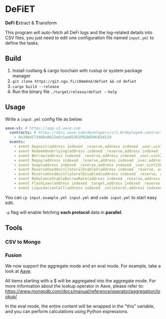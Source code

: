 # DeFiET

**DeFi** **E**xtract & **T**ransform

This program will auto-fetch all DeFi logs and the log-related details into CSV files, you just need to edit one configuration file named `input.yml` to define the tasks.

## Build

1. Install rustlang & cargo toochain with rustup or system package manager
2. `git clone https://git.ngx.fi/c0mm4nd/defiet && cd defiet`
3. `cargo build --release`
4. Run the binary file `./target/release/defiet --help`

## Usage

Write a `input.yml` config file as below:

```yml
aave-v1: # https://app-v1.aave.com
  contracts: # https://docs.aave.com/developers/v/1.0/deployed-contracts/deployed-contract-instances
    - 0x398eC7346DcD622eDc5ae82352F02bE94C62d119
  events:
    - event Deposit(address indexed _reserve,address indexed _user,uint256 _amount,uint16 indexed _referral,uint256 _timestamp)
    - event RedeemUnderlying(address indexed _reserve,address indexed _user,uint256 _amount,uint256 _timestamp)
    - event Borrow(address indexed _reserve,address indexed _user,uint256 _amount,uint256 _borrowRateMode,uint256 _borrowRate,uint256 _originationFee,uint256 _borrowBalanceIncrease,uint16 indexed _referral,uint256 _timestamp)
    - event Repay(address indexed _reserve,address indexed _user,address indexed _repayer,uint256 _amountMinusFees,uint256 _fees,uint256 _borrowBalanceIncrease,uint256 _timestamp)
    - event Swap(address indexed _reserve,address indexed _user,uint256 _newRateMode,uint256 _newRate,uint256 _borrowBalanceIncrease,uint256 _timestamp)
    - event ReserveUsedAsCollateralEnabled(address indexed _reserve, address indexed _user)
    - event ReserveUsedAsCollateralDisabled(address indexed _reserve, address indexed _user)
    - event RebalanceStableBorrowRate(address indexed _reserve,address indexed _user,uint256 _newStableRate,uint256 _borrowBalanceIncrease,uint256 _timestamp)
    - event FlashLoan(address indexed _target,address indexed _reserve,uint256 _amount,uint256 _totalFee,uint256 _protocolFee,uint256 _timestamp)
    - event LiquidationCall(address indexed _collateral,address indexed _reserve,address indexed _user,uint256 _purchaseAmount,uint256 _liquidatedCollateralAmount,uint256 _accruedBorrowInterest,address _liquidator,bool _receiveAToken,uint256 _timestamp)
```

You can `cp input.example.yml input.yml` and `code input.yml` to start easy edit.

`-p` flag will enable fetching **each protocol** data in **parallel**.

## Tools

### CSV to Mongo

### Fusion

We now support the aggregate mode and an eval mode. For example, take a look at [Aave](./fusion_configs/Aave.yml).

All items starting with a $ will be aggregated into the aggregate mode. For more information about the lookup operator in Aave, please refer to: https://www.mongodb.com/docs/manual/reference/operator/aggregation/lookup/

In the eval mode, the entire content will be wrapped in the "this" variable, and you can perform calculations using Python expressions.
